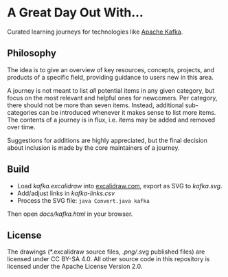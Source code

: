 # A Great Day Out With...

Curated learning journeys for technologies like [Apache Kafka](https://a-great-day-out-with.github.io/kafka.html).

## Philosophy

The idea is to give an overview of key resources, concepts, projects, and products of a specific field,
providing guidance to users new in this area.

A journey is not meant to list _all_ potential items in any given category, but focus on the most relevant and helpful ones for newcomers.
Per category, there should not be more than seven items. Instead, additional sub-categories can be introduced whenever it makes sense to list more items.
The contents of a journey is in flux, i.e. items may be added and removed over time.

Suggestions for additions are highly appreciated, but the final decision about inclusion is made by the core maintainers of a journey.

## Build

* Load _kafka.excalidraw_ into [excalidraw.com](https://excalidraw.com), export as SVG to _kafka.svg_.
* Add/adjust links in _kafka-links.csv_
* Process the SVG file: `java Convert.java kafka`

Then open _docs/kafka.html_ in your browser.

## License

The drawings (*.excalidraw source files, *.png/*.svg published files) are  licensed under CC BY-SA 4.0.
All other source code in this repository is licensed under the Apache License Version 2.0.
